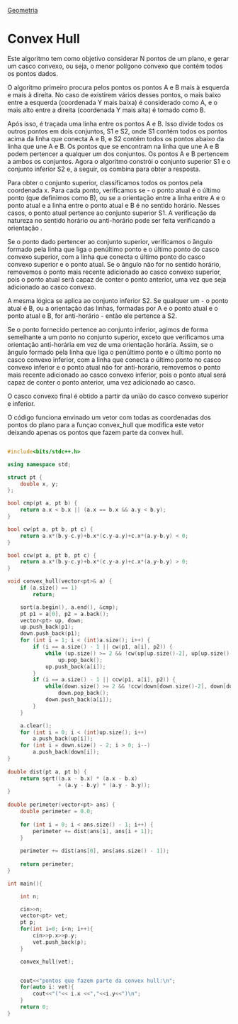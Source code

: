 [Geometria]

# Convex Hull

Este algoritmo tem como objetivo considerar N pontos de um plano, e gerar um casco convexo, ou seja, o menor polígono convexo que contém todos os pontos dados.

O algoritmo primeiro procura pelos pontos  os pontos A e B mais à esquerda e mais à direita. No caso de existirem vários desses pontos, o mais baixo entre a esquerda (coordenada Y mais baixa) é considerado como A, e o mais alto entre a direita (coordenada Y mais alta) é tomado como B.

Após isso, é traçada uma linha entre os pontos  A e B. Isso divide todos os outros pontos em dois conjuntos, S1 e S2, onde S1 contém todos os pontos acima da linha que conecta A e B, e S2 contém todos os pontos abaixo da linha que une A e B. Os pontos que se encontram na linha que une A e B podem pertencer a qualquer um dos conjuntos. Os pontos A e B pertencem a ambos os conjuntos. Agora o algoritmo constrói o conjunto superior S1 e o conjunto inferior S2 e, a seguir, os combina para obter a resposta.

Para obter o conjunto superior, classificamos todos os pontos pela coordenada x. Para cada ponto, verificamos se - o ponto atual é o último ponto (que definimos como B), ou se a orientação entre a linha entre A e o ponto atual e a linha entre o ponto atual e B é no sentido horário. Nesses casos, o ponto atual pertence ao conjunto superior S1. A verificação da natureza no sentido horário ou anti-horário pode ser feita verificando a orientação .

Se o ponto dado pertencer ao conjunto superior, verificamos o ângulo formado pela linha que liga o penúltimo ponto e o último ponto do casco convexo superior, com a linha que conecta o último ponto do casco convexo superior e o ponto atual. Se o ângulo não for no sentido horário, removemos o ponto mais recente adicionado ao casco convexo superior, pois o ponto atual será capaz de conter o ponto anterior, uma vez que seja adicionado ao casco convexo.

A mesma lógica se aplica ao conjunto inferior S2. Se qualquer um - o ponto atual é B, ou a orientação das linhas, formadas por A e o ponto atual e o ponto atual e B, for anti-horário - então ele pertence a S2.

Se o ponto fornecido pertence ao conjunto inferior, agimos de forma semelhante a um ponto no conjunto superior, exceto que verificamos uma orientação anti-horária em vez de uma orientação horária. Assim, se o ângulo formado pela linha que liga o penúltimo ponto e o último ponto no casco convexo inferior, com a linha que conecta o último ponto no casco convexo inferior e o ponto atual não for anti-horário, removemos o ponto mais recente adicionado ao casco convexo inferior, pois o ponto atual será capaz de conter o ponto anterior, uma vez adicionado ao casco.

O casco convexo final é obtido a partir da união do casco convexo superior e inferior.

O código funciona envinado um vetor com todas as coordenadas dos pontos do plano para a funçao convex_hull que modifica este vetor deixando apenas os pontos que fazem parte da convex hull. 

```cpp

#include<bits/stdc++.h>

using namespace std;

struct pt {
    double x, y;
};

bool cmp(pt a, pt b) {
    return a.x < b.x || (a.x == b.x && a.y < b.y);
}

bool cw(pt a, pt b, pt c) {
    return a.x*(b.y-c.y)+b.x*(c.y-a.y)+c.x*(a.y-b.y) < 0;
}

bool ccw(pt a, pt b, pt c) {
    return a.x*(b.y-c.y)+b.x*(c.y-a.y)+c.x*(a.y-b.y) > 0;
}

void convex_hull(vector<pt>& a) {
    if (a.size() == 1)
        return;

    sort(a.begin(), a.end(), &cmp);
    pt p1 = a[0], p2 = a.back();
    vector<pt> up, down;
    up.push_back(p1);
    down.push_back(p1);
    for (int i = 1; i < (int)a.size(); i++) {
        if (i == a.size() - 1 || cw(p1, a[i], p2)) {
            while (up.size() >= 2 && !cw(up[up.size()-2], up[up.size()-1], a[i]))
                up.pop_back();
            up.push_back(a[i]);
        }
        if (i == a.size() - 1 || ccw(p1, a[i], p2)) {
            while(down.size() >= 2 && !ccw(down[down.size()-2], down[down.size()-1], a[i]))
                down.pop_back();
            down.push_back(a[i]);
        }
    }

    a.clear();
    for (int i = 0; i < (int)up.size(); i++)
        a.push_back(up[i]);
    for (int i = down.size() - 2; i > 0; i--)
        a.push_back(down[i]);
}
 
double dist(pt a, pt b) { 
    return sqrt((a.x - b.x) * (a.x - b.x) 
                + (a.y - b.y) * (a.y - b.y)); 
} 
  
double perimeter(vector<pt> ans) { 
    double perimeter = 0.0; 
  
    for (int i = 0; i < ans.size() - 1; i++) { 
        perimeter += dist(ans[i], ans[i + 1]); 
    } 
  
    perimeter += dist(ans[0], ans[ans.size() - 1]); 
  
    return perimeter; 
} 

int main(){

	int n;

	cin>>n;
    vector<pt> vet;
    pt p;
    for(int i=0; i<n; i++){
        cin>>p.x>>p.y;
        vet.push_back(p);
    }

    convex_hull(vet);


    cout<<"pontos que fazem parte da convex hull:\n";
    for(auto i: vet){
        cout<<"("<< i.x <<","<<i.y<<")\n";
    }
	return 0;
}
```

[Geometria]: https://github.com/alexistoigo/lab/blob/master/Geometria/main.md#geometria